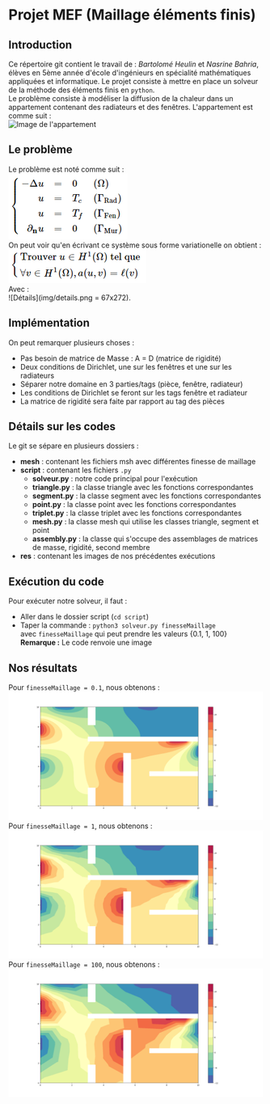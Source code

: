 # Projet MEF (Maillage éléments finis)
## Introduction
Ce répertoire git contient le travail de : *Bartolomé Heulin* et *Nasrine Bahria*, élèves en 5ème année d'école d'ingénieurs en spécialité mathématiques appliquées et informatique. Le projet consiste à mettre en place un solveur de la méthode des éléments finis en `python`.  
Le problème consiste à modéliser la diffusion de la chaleur dans un appartement contenant des radiateurs et des fenêtres.
L'appartement est comme suit :  
![Image de l'appartement](https://bthierry.pages.math.cnrs.fr/course-fem/_images/2020-2021-flat.svg)  
## Le problème
Le problème est noté comme suit :  
![Le système](img/systeme.png)  
On peut voir qu'en écrivant ce système sous forme variationelle on obtient :  
![Système sous forme variationnelle](img/systeme_faible.png)  
Avec :  
![Détails](img/details.png = 67x272).  
## Implémentation  
On peut remarquer plusieurs choses :  
* Pas besoin de matrice de Masse : A = D (matrice de rigidité)  
* Deux conditions de Dirichlet, une sur les fenêtres et une sur les radiateurs  
* Séparer notre domaine en 3 parties/tags (pièce, fenêtre, radiateur)
* Les conditions de Dirichlet se feront sur les tags fenêtre et radiateur
* La matrice de rigidité sera faite par rapport au tag des pièces
## Détails sur les codes
Le git se sépare en plusieurs dossiers :  
* __mesh__ : contenant les fichiers msh avec différentes finesse de maillage
* __script__ : contenant les fichiers `.py`
  * __solveur.py__ : notre code principal pour l'exécution
  * __triangle.py__ : la classe triangle avec les fonctions correspondantes  
  * __segment.py__ : la classe segment avec les fonctions correspondantes  
  * __point.py__ : la classe point avec les fonctions correspondantes  
  * __triplet.py__ : la classe triplet avec les fonctions correspondantes  
  * __mesh.py__ : la classe mesh qui utilise les classes triangle, segment et point  
  * __assembly.py__ : la classe qui s'occupe des assemblages de matrices de masse, rigidité, second membre
* __res__ : contenant les images de nos précédentes exécutions
## Exécution du code
Pour exécuter notre solveur, il faut :  
* Aller dans le dossier script (`cd script`)  
* Taper la commande : `python3 solveur.py finesseMaillage`  
avec `finesseMaillage` qui peut prendre les valeurs {0.1, 1, 100}  
__Remarque :__ Le code renvoie une image
## Nos résultats
Pour `finesseMaillage = 0.1`, nous obtenons :
![](result/res_0.1.png)
Pour `finesseMaillage = 1`, nous obtenons :
![](result/res_1.png)
Pour `finesseMaillage = 100`, nous obtenons :
![](result/res_100.png)      

